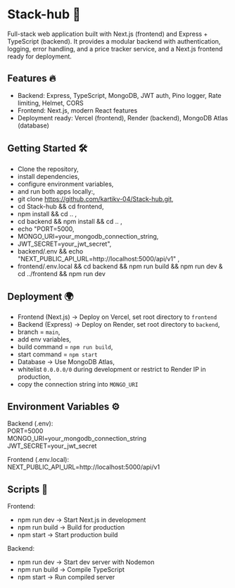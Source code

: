 # Stack-hub 🚀  
Full-stack web application built with Next.js (frontend) and Express + TypeScript (backend). It provides a modular backend with authentication, logging, error handling, and a price tracker service, and a Next.js frontend ready for deployment.  

## Features 🔥  
- Backend: Express, TypeScript, MongoDB, JWT auth, Pino logger, Rate limiting, Helmet, CORS  
- Frontend: Next.js, modern React features  
- Deployment ready: Vercel (frontend), Render (backend), MongoDB Atlas (database)  

## Getting Started 🛠️  
- Clone the repository, 
- install dependencies, 
- configure environment variables, 
- and run both apps locally:,
- git clone https://github.com/kartikv-04/Stack-hub.git,
- cd Stack-hub && cd frontend,
- npm install && cd .. ,
- cd backend && npm install && cd .. ,
- echo "PORT=5000,
- MONGO_URI=your_mongodb_connection_string,
- JWT_SECRET=your_jwt_secret",
- backend/.env && echo "NEXT_PUBLIC_API_URL=http://localhost:5000/api/v1" ,
- frontend/.env.local && cd backend && npm run build && npm run dev & cd ../frontend && npm run dev  

## Deployment 🌍  
- Frontend (Next.js) → Deploy on Vercel, set root directory to `frontend`  
- Backend (Express) → Deploy on Render, set root directory to `backend`,
- branch = `main`,
- add env variables,
- build command = `npm run build`,
- start command = `npm start`  
- Database → Use MongoDB Atlas,
- whitelist `0.0.0.0/0` during development or restrict to Render IP in production,
- copy the connection string into `MONGO_URI`  

## Environment Variables ⚙️  
Backend (.env):  
PORT=5000  
MONGO_URI=your_mongodb_connection_string  
JWT_SECRET=your_jwt_secret  

Frontend (.env.local):  
NEXT_PUBLIC_API_URL=http://localhost:5000/api/v1  

## Scripts 🚀  
Frontend:  
- npm run dev → Start Next.js in development  
- npm run build → Build for production  
- npm start → Start production build  

Backend:  
- npm run dev → Start dev server with Nodemon  
- npm run build → Compile TypeScript  
- npm start → Run compiled server  
